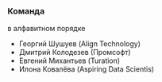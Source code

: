 ### Команда
в алфавитном порядке

* Георгий Шушуев (Align Technology)
* Дмитрий Колодезев (Промсофт)
* Евгений Михантьев (Turation)
* Илона Ковалёва (Aspiring Data Scientis)
